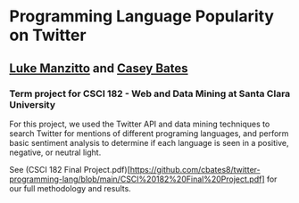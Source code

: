 # Programming Language Popularity on Twitter
## [Luke Manzitto](https://github.com/LukeM7) and [Casey Bates](https://github.com/cbates8)

### Term project for CSCI 182 - Web and Data Mining at Santa Clara University

For this project, we used the Twitter API and data mining techniques to search Twitter for mentions of different programing languages, and perform basic sentiment analysis to determine if each language is seen in a positive, negative, or neutral light.

See (CSCI 182 Final Project.pdf)[https://github.com/cbates8/twitter-programming-lang/blob/main/CSCI%20182%20Final%20Project.pdf] for our full methodology and results.
